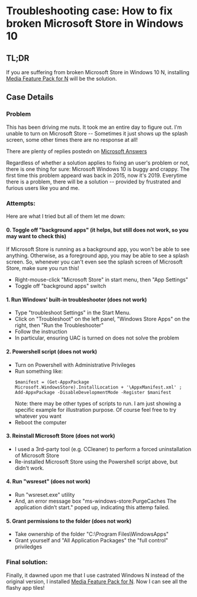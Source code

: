 # Troubleshooting case: How to fix broken Microsoft Store in Windows 10


## TL;DR 
If you are suffering from broken Microsoft Store in Windows 10 N, installing [Media Feature Pack for N](https://www.microsoft.com/en-us/software-download/mediafeaturepack) will be the solution. 

## Case Details
### Problem
This has been driving me nuts. It took me an entire day to figure out.
I'm unable to turn on Microsoft Store -- Sometimes it just shows up the splash screen, some other times there are no response at all!

There are plenty of replies postedn on [Microsoft Answers](https://answers.microsoft.com/en-us/windows/forum/windows_10-windows_store/how-to-fix-ms-windows-storepurgecaches-app-didnt/30d1fce9-733d-4b27-bf14-e88ce7e77fbf)

Regardless of whether a solution applies to fixing an user's problem or not, there is one thing for sure: Microsoft Windows 10 is buggy and crappy.
The first time this problem appeard was back in 2015, now it's 2019. Everytime there is a problem, there will be a solution -- provided by frustrated and furious users like you and me.

### Attempts:
Here are what I tried but all of them let me down:

#### 0. Toggle off "background apps" (it helps, but still does not work, so you may want to check this)
If Microsoft Store is running as a background app, you won't be able to see anything.
Otherwise, as a foreground app, you may be able to see a splash screen.
So, whenever you can't even see the splash screen of Microsoft Store, make sure you run this!
* Right-mouse-click "Microsoft Store" in start menu, then "App Settings"
* Toggle off "background apps" switch

#### 1. Run Windows' built-in troubleshooter (does not work)
* Type "troubleshoot Settings" in the Start Menu.
* Click on "Troubleshoot" on the left panel, "Windows Store Apps" on the right, then "Run the Troubleshooter"
* Follow the instruction
* In particular, ensuring UAC is turned on does not solve the problem

#### 2. Powershell script (does not work)
* Turn on Powershell with Administrative Privileges
* Run something like: 
    ```
    $manifest = (Get-AppxPackage Microsoft.WindowsStore).InstallLocation + '\AppxManifest.xml' ; Add-AppxPackage -DisableDevelopmentMode -Register $manifest 
    ```
    Note: there may be other types of scripts to run. I am just showing a specific example for illustration purpose. Of course feel free to try whatever you want
* Reboot the computer

#### 3. Reinstall Microsoft Store (does not work)
* I used a 3rd-party tool (e.g. CCleaner) to perform a forced uninstallation of Microsoft Store
* Re-installed Microsoft Store using the Powershell script above, but didn't work.

#### 4. Run "wsreset" (does not work)
* Run "wsreset.exe" utility
* And, an error message box "ms-windows-store:PurgeCaches The application didn’t start." poped up, indicating this attemp failed.

#### 5. Grant permissions to the folder (does not work)
* Take ownership of the folder "C:\Program Files\WindowsApps"
* Grant yourself and "All Application Packages" the "full control" priviledges

### Final solution:
Finally, it dawned upon me that I use castrated Windows N instead of the original version, I installed [Media Feature Pack for N](https://www.microsoft.com/en-us/software-download/mediafeaturepack). Now I can see all the flashy app tiles! 
